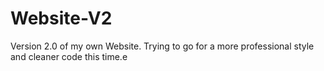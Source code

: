 # Website-V2
Version 2.0 of my own Website. Trying to go for a more professional style and cleaner code this time.e